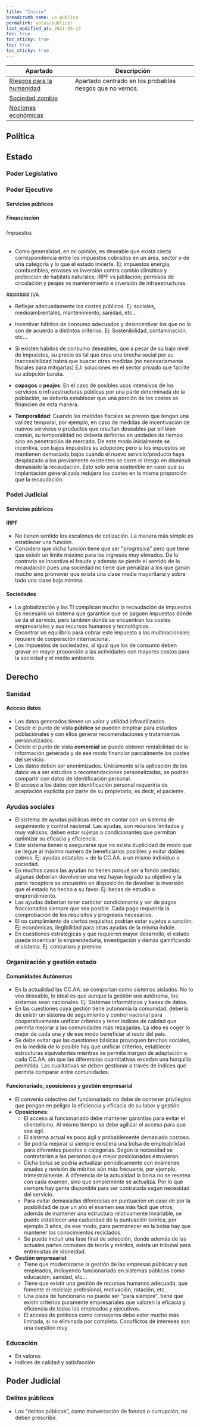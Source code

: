 ```yaml
---
title: "Inicio"
breadcrumb_name: Lo público
permalink: notas/publico/
last_modified_at: 2021-05-13
toc: true
toc_sticky: true
toc: true
toc_sticky: true
---
```


| Apartado                              | Descripción                                              |
| ------------------------------------- | -------------------------------------------------------- |
| [Riesgos para la humanidad](riesgos/) | Apartado centrado en los probables riesgos que no vemos. |
| [Sociedad zombie](sociedad-zombie/)   |                                                          |
| [Nociones económicas](economia/)      |                                                          |


## Política

## Estado
### Poder Legislativo

### Poder Ejecutivo
#### Servicios públicos
##### Financiación
###### Impuestos

- Como generalidad, en mi opinión, es deseable que exista cierta correspondencia entre los impuestos cobrados en un área, sector o de una categoría y lo que el estado invierte. Ej: impuestos energía, combustibles, envases vs inversión contra cambio climático y protección de habitats naturales; IRPF vs jubilación; permisos de circulación y peajes vs mantenimiento e inversión de infraestructuras.

####### IVA
- Reflejar adecuadamente los costes públicos. Ej: sociales, medioambientales, mantenimiento, sanidad, etc...
- Inventivar hábitos de consumo adecuados y desincentivar los que no lo son de acuerdo a distintos criterios. Ej: Sostenibilidad, contaminación, etc...

- Si existen hábitos de consumo deseables, que a pesar de su bajo nivel de impuestos, su precio es tal que crea una brecha social por su inaccesibilidad habrá que buscar otras medidas (no necesariamente fiscales para mitigarlas) EJ: soluciones en el sector privado que facilite su adopción barata.
- **copagos** o **peajes**: En el caso de posibles usos intensivos de los servicios o infraestructuras públicas por una parte determinada de la población, se debería establecer que una porción de los costes se financien de esta manera. 
- **Temporalidad**: Cuando las medidas fiscales se preven que tengan una validez temporal, por ejemplo, en caso de medidas de incentivación de nuevos servicios o productos que resultan deseables par erl bien común, su temporalidad no debería definirse en unidades de tiempo sino en penetración de mercado. De este modo inicialmente se incentiva, con bajos impuestos su adopción; pero si los impuestos se mantienen demasiado bajos cuando el nuevo servicio/producto haya desplazado a los previamente existentes se corre el riesgo en disminuir demasiado la recaudación. Esto solo sería sostenible en caso que su implantación generalizada redujera los costes en la misma proporción que la recaudación.

### Podel Judicial




#### Servicios públicos
#### 



#### IRPF

- No tienen sentido los escalones de cotización. La manera más simple es establecer una función.
- Considero que dicha función tiene que ser "progresiva" pero que tiene que existir un límite máximo para los ingresos muy elevados. De lo contrario se incentiva el fraude y además se pierde el sentido de la recaudación pues una sociedad no tiene que penalizar a los que ganan mucho sino promover que exista una clase media mayoritaria y sobre todo una clase baja mínima.

#### Sociedades

- La globalización y las TI complican mucho la recaudación de impuestos. Es necesario un sistema que garantice que se paguen impuestos dónde se da el servicio, pero también donde se encuentran los costes empresariales y sus recursos humanos y tecnológicos.
- Encontrar un equilibrio para cobrar este impuesto a las multinacionales requiere de cooperación internacional.
- Los impuestos de sociedades, al igual que los de consumo deben gravar en mayor proporción a las actividades con mayores costos para la sociedad y el medio ambiente.
## Derecho

### Sanidad
#### Acceso datos

- Los datos generados tienen un valor y utilidad infrautilizados.
- Desde el punto de vista **público** se pueden emplear para estudios poblacionales y con ellos generar recomendaciones y tratamientos personalizados.
- Desde el punto de vista **comercial** se puede obtener rentabilidad de la información generada y de ese modo financiar parcialmente los costes del servicio.
- Los datos deben ser anonimizados. Únicamente si la aplicación de los datos va a ser estudios o recomendaciones personalizadas, se podrán compartir con datos de identificación personal.
- El acceso a los datos con identificación personal requeriría de aceptación explícita por parte de su propietario, es decir, el paciente.

### Ayudas sociales

- El sistema de ayudas públicas debe de contar con un sistema de seguimiento y control nacional. Las ayudas, son recursos limitados y muy valiosos, deben estar sujetas a condicionantes que permitan optimizar su eficacia y eficiencia.
- Este sistema tienen q asegurarse que no exista duplicidad de modo que se llegue al máximo numero de beneficiarios posibles y evitar dobles cobros. Ej: ayudas estatales + de la CC.AA. a un mismo individuo o sociedad.
- En muchos casos las ayudan no tienen porqué ser a fondo perdido, algunas deberían devolverse una vez hayan logrado su objetivo y la parte receptora se encuentre en disposición de devolver la inversión que el estado ha hecho a su favor. Ej: becas de estudio o emprendimiento.
- Las ayudas deberían tener carácter condicionante y ser de pagos fraccionados siempre que sea posible. Cada pago requeriría la comprobación de los requisitos y progresos necesarios.
- El no cumplimiento de ciertos requisitos podrían estar sujetos a sanción. Ej: económicas, ilegibilidad para otras ayudas de la misma índole.
- En cuestiones estratégicas y que requieren mayor desarrollo, el estado puede incentivar la emprendeduría, investigación y demás gamificando el sistema. Ej: concursos y premios

###  Organización y gestión estado
#### Comunidades Autónomas
- En la actualidad las CC.AA. se comportan como sistemas aislados. No lo veo deseable, lo ideal es que aunque la gestión sea autónoma, los sistemas sean nacionales. Ej: Sistemas informáticos y bases de datos.
- En las cuestiones cuya gestión tiene autonomía la comunidad, debería de existir un sistema de seguimiento y control nacional para cooperativamente unificar criterios y tener índices de calidad que permita mejorar a las comunidades más rezagadas. La idea es coger lo mejor de cada una y de ese modo beneficiar al resto del país.
- Se debe evitar que las cuestiones básicas provoquen brechas sociales, en la medida de lo posible hay que unificar criterios, establecer estructuras equivalentes mientras se permita margen de adaptación a cada CC.AA. sin que las diferencias cuantitativas excedan una horquilla permitida. Las cualitativas se deben gestionar a través de índices que permita comparar entre comunidades.

#### Funcionariado, oposiciones y gestión empresarial
- El convenio colectivo del funcionariado no debe de contener privilegios que pongan en peligro la eficiencia y eficacia de su labor y gestión.  
- **Oposiciones**:
  - El acceso al funcionariado debe mantener garantías para evitar el clientelismo. Al mismo tiempo se debe agilizar el acceso para que sea ágil.
  - El sistema actual es poco ágil y probablemente demasiado costoso. 
  - Se podría mejorar si siempre existiera una bolsa de empleabilidad para diferentes puestos o categorías. Según la necesidad se contratarían a las personas que mejor posicionadas estuvieran.
  - Dicha bolsa se podría actualizar periódicamente con exámenes anuales y revisión de méritos aún más frecuente, por ejemplo, trimestralmente. A diferencia de la actualidad la bolsa no se resetea con cada examen, sino que simplemente se actualiza. Por lo que siempre hay gente disponible para ser contratada según necesidad del servicio.
  - Para evitar demasiadas diferencias en puntuación en caso de por la posibilidad de que un año el examen sea más fácil que otros, además de mantener una estructura relativamente invariable, se puede establecer una caducidad de la puntuación teórica, por ejemplo 3 años, de ese modo, para permanecer en la bolsa hay que mantener los conocimientos reciclados.
  - Se puede incluir una fase final de selección, donde además de las actuales partes comunes de teoría y méritos, exista un tribunal para entrevistas de idoneidad.
- **Gestión empresarial**:
  - Tiene que modernizarse la gestión de las empresas públicas y sus empleados, incluyendo funcionariado en sistemas públicos como educación, sanidad, etc...
  - Tiene que existir una gestión de recursos humanos adecuada, que fomente el reciclaje profesional, motivación, rotación, etc.. 
  - Una plaza de funcionario no puede ser "para siempre", tiene que existir criterios puramente empresariales que valoren la eficacia y eficiencia de todos los empleados y ejecutivos.
  - El acceso de políticos como consejeros debe estar mucho más limitada, si no eliminada por completo. Concflictos de intereses son una cuestión muy

### Educación
- En valores
- indices de calidad y satisfacción

## Poder Judicial
### Delitos públicos

- Los "delitos públicos", como malversación de fondos o currupción, no deben prescribir.